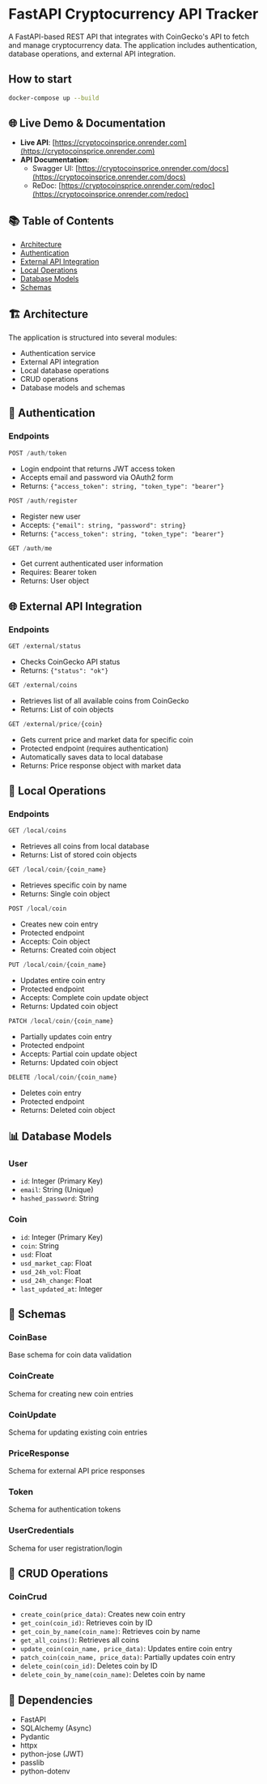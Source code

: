 # FastAPI Cryptocurrency API Tracker

A FastAPI-based REST API that integrates with CoinGecko's API to fetch and manage cryptocurrency data. The application includes authentication, database operations, and external API integration.

## How to start

```bash
docker-compose up --build
```

## 🌐 Live Demo & Documentation

- **Live API**: [https://cryptocoinsprice.onrender.com](https://cryptocoinsprice.onrender.com)
- **API Documentation**:
  - Swagger UI: [https://cryptocoinsprice.onrender.com/docs](https://cryptocoinsprice.onrender.com/docs)
  - ReDoc: [https://cryptocoinsprice.onrender.com/redoc](https://cryptocoinsprice.onrender.com/redoc)

## 📚 Table of Contents

- [Architecture](#-architecture)
- [Authentication](#-authentication)
- [External API Integration](#-external-api-integration)
- [Local Operations](#-local-operations)
- [Database Models](#-database-models)
- [Schemas](#-schemas)

## 🏗 Architecture

The application is structured into several modules:

- Authentication service
- External API integration
- Local database operations
- CRUD operations
- Database models and schemas

## 🔐 Authentication

### Endpoints

```python
POST /auth/token
```

- Login endpoint that returns JWT access token
- Accepts email and password via OAuth2 form
- Returns: `{"access_token": string, "token_type": "bearer"}`

```python
POST /auth/register
```

- Register new user
- Accepts: `{"email": string, "password": string}`
- Returns: `{"access_token": string, "token_type": "bearer"}`

```python
GET /auth/me
```

- Get current authenticated user information
- Requires: Bearer token
- Returns: User object

## 🌐 External API Integration

### Endpoints

```python
GET /external/status
```

- Checks CoinGecko API status
- Returns: `{"status": "ok"}`

```python
GET /external/coins
```

- Retrieves list of all available coins from CoinGecko
- Returns: List of coin objects

```python
GET /external/price/{coin}
```

- Gets current price and market data for specific coin
- Protected endpoint (requires authentication)
- Automatically saves data to local database
- Returns: Price response object with market data

## 💾 Local Operations

### Endpoints

```python
GET /local/coins
```

- Retrieves all coins from local database
- Returns: List of stored coin objects

```python
GET /local/coin/{coin_name}
```

- Retrieves specific coin by name
- Returns: Single coin object

```python
POST /local/coin
```

- Creates new coin entry
- Protected endpoint
- Accepts: Coin object
- Returns: Created coin object

```python
PUT /local/coin/{coin_name}
```

- Updates entire coin entry
- Protected endpoint
- Accepts: Complete coin update object
- Returns: Updated coin object

```python
PATCH /local/coin/{coin_name}
```

- Partially updates coin entry
- Protected endpoint
- Accepts: Partial coin update object
- Returns: Updated coin object

```python
DELETE /local/coin/{coin_name}
```

- Deletes coin entry
- Protected endpoint
- Returns: Deleted coin object

## 📊 Database Models

### User

- `id`: Integer (Primary Key)
- `email`: String (Unique)
- `hashed_password`: String

### Coin

- `id`: Integer (Primary Key)
- `coin`: String
- `usd`: Float
- `usd_market_cap`: Float
- `usd_24h_vol`: Float
- `usd_24h_change`: Float
- `last_updated_at`: Integer

## 📝 Schemas

### CoinBase

Base schema for coin data validation

### CoinCreate

Schema for creating new coin entries

### CoinUpdate

Schema for updating existing coin entries

### PriceResponse

Schema for external API price responses

### Token

Schema for authentication tokens

### UserCredentials

Schema for user registration/login

## 🔧 CRUD Operations

### CoinCrud

- `create_coin(price_data)`: Creates new coin entry
- `get_coin(coin_id)`: Retrieves coin by ID
- `get_coin_by_name(coin_name)`: Retrieves coin by name
- `get_all_coins()`: Retrieves all coins
- `update_coin(coin_name, price_data)`: Updates entire coin entry
- `patch_coin(coin_name, price_data)`: Partially updates coin entry
- `delete_coin(coin_id)`: Deletes coin by ID
- `delete_coin_by_name(coin_name)`: Deletes coin by name

## 🔄 Dependencies

- FastAPI
- SQLAlchemy (Async)
- Pydantic
- httpx
- python-jose (JWT)
- passlib
- python-dotenv
